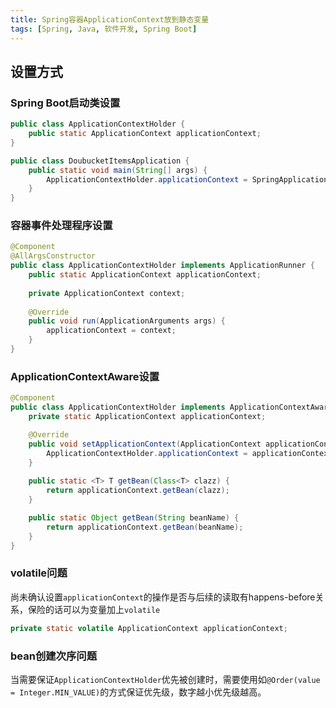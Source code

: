 ```yaml
---
title: Spring容器ApplicationContext放到静态变量
tags: [Spring, Java, 软件开发, Spring Boot]
---
```


## 设置方式

### Spring Boot启动类设置

```java
public class ApplicationContextHolder {  
    public static ApplicationContext applicationContext;
}
```

```java
public class DoubucketItemsApplication {  
    public static void main(String[] args) {  
        ApplicationContextHolder.applicationContext = SpringApplication.run(DoubucketItemsApplication.class, args);
    }  
}
```

### 容器事件处理程序设置

```java
@Component  
@AllArgsConstructor  
public class ApplicationContextHolder implements ApplicationRunner {  
    public static ApplicationContext applicationContext;  
  
    private ApplicationContext context;  
  
    @Override  
    public void run(ApplicationArguments args) {  
        applicationContext = context;  
    }  
}
```

### ApplicationContextAware设置

```java
@Component
public class ApplicationContextHolder implements ApplicationContextAware {
    private static ApplicationContext applicationContext;

    @Override
    public void setApplicationContext(ApplicationContext applicationContext) throws BeansException {  
        ApplicationContextHolder.applicationContext = applicationContext;  
    }
    
    public static <T> T getBean(Class<T> clazz) {  
        return applicationContext.getBean(clazz);  
    }

    public static Object getBean(String beanName) {  
        return applicationContext.getBean(beanName);  
    }
}
```

### volatile问题

尚未确认设置`applicationContext`的操作是否与后续的读取有happens-before关系，保险的话可以为变量加上`volatile`

```java
private static volatile ApplicationContext applicationContext;
```

### bean创建次序问题

当需要保证`ApplicationContextHolder`优先被创建时，需要使用如`@Order(value = Integer.MIN_VALUE)`的方式保证优先级，数字越小优先级越高。

